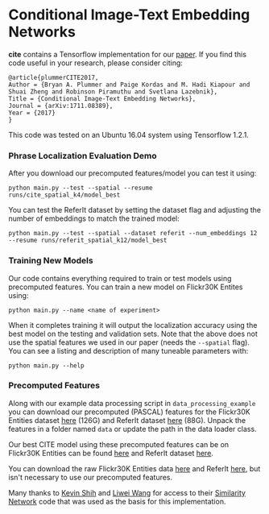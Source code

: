 # Conditional Image-Text Embedding Networks

**cite** contains a Tensorflow implementation for our [paper](https://arxiv.org/abs/1711.08389).  If you find this code useful in your research, please consider citing:

    @article{plummerCITE2017,
	Author = {Bryan A. Plummer and Paige Kordas and M. Hadi Kiapour and Shuai Zheng and Robinson Piramuthu and Svetlana Lazebnik},
	Title = {Conditional Image-Text Embedding Networks},
	Journal = {arXiv:1711.08389},
	Year = {2017}
    }

This code was tested on an Ubuntu 16.04 system using Tensorflow 1.2.1.

### Phrase Localization Evaluation Demo
After you download our precomputed features/model you can test it using:

    python main.py --test --spatial --resume runs/cite_spatial_k4/model_best

You can test the ReferIt dataset by setting the dataset flag and adjusting the number of embeddings to match the trained model:

    python main.py --test --spatial --dataset referit --num_embeddings 12 --resume runs/referit_spatial_k12/model_best

### Training New Models
Our code contains everything required to train or test models using precomputed features.  You can train a new model on Flickr30K Entites using:

    python main.py --name <name of experiment>

When it completes training it will output the localization accuracy using the best model on the testing and validation sets.  Note that the above does not use the spatial features we used in our paper (needs the `--spatial` flag). You can see a listing and description of many tuneable parameters with:

    python main.py --help

### Precomputed Features

Along with our example data processing script in `data_processing_example` you can download our precomputed (PASCAL) features for the Flickr30K Entities dataset [here](https://drive.google.com/open?id=10h55xBQnaYAEwODsi8Wy5CEsajAoZuzc) (126G) and ReferIt dataset [here](https://drive.google.com/open?id=1tQNG4iUXiGatnbeaO6HV3por7U5WoruH) (88G).  Unpack the features in a folder named `data` or update the path in the data loader class.

Our best CITE model using these precomputed features can be on Flickr30K Entities can be found [here](https://drive.google.com/open?id=1vsFqVPVd3vtYfhYTcCmS3HvHOajTycbo) and ReferIt dataset [here]([here](https://drive.google.com/open?id=1P9g9C-BjY-DWIptvV80HE-hEbCDMk6jM)).

You can download the raw Flickr30K Entities data [here](http://web.engr.illinois.edu/~bplumme2/Flickr30kEntities/) and ReferIt [here](http://tamaraberg.com/referitgame/), but isn't necessary to use our precomputed features.


Many thanks to [Kevin Shih](https://scholar.google.com/citations?user=4x3DhzAAAAAJ&hl=en) and [Liwei Wang](https://scholar.google.com/citations?user=qnbdnZEAAAAJ&hl=en) for access to their [Similarity Network](https://arxiv.org/abs/1704.03470) code that was used as the basis for this implementation.